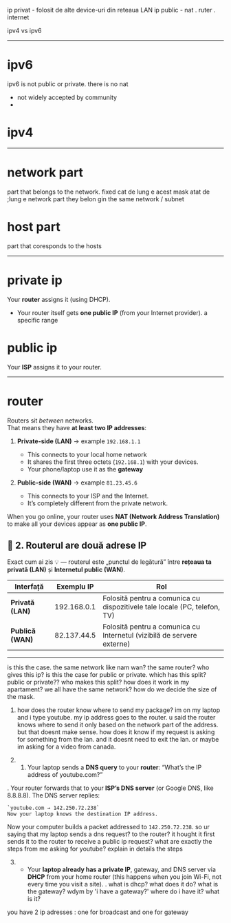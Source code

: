 ip privat - folosit de alte device-uri din reteaua LAN
ip public - nat . ruter . internet

ipv4 vs ipv6

---
# ipv6
ipv6 is not public or private. there is no nat

- not widely accepted by community
- 

# ipv4


---
# network part

part that belongs to the network. fixed
cat de lung e acest mask atat de ;lung e network part
they belon gin the same network / subnet 
#  host part

part that coresponds to the hosts

---
# private ip

Your **router** assigns it (using DHCP).
- Your router itself gets **one public IP** (from your Internet provider).
a specific range


# public ip 
Your **ISP** assigns it to your router.


----

# router 
Routers sit _between_ networks.  
That means they have **at least two IP addresses**:

1. **Private-side (LAN)** → example `192.168.1.1`

    - This connects to your local home network 
    - It shares the first three octets (`192.168.1`) with your devices.
    - Your phone/laptop use it as the **gateway**
    
2. **Public-side (WAN)** → example `81.23.45.6`

    - This connects to your ISP and the Internet. 
    - It’s completely different from the private network.



When you go online, your router uses **NAT (Network Address Translation)** to make all your devices appear as **one public IP**.



## 🧭 2. Routerul are **două adrese IP**

Exact cum ai zis 💡 — routerul este „punctul de legătură” între **rețeaua ta privată (LAN)** și **Internetul public (WAN)**.

|Interfață|Exemplu IP|Rol|
|---|---|---|
|**Privată (LAN)**|192.168.0.1|Folosită pentru a comunica cu dispozitivele tale locale (PC, telefon, TV)|
|**Publică (WAN)**|82.137.44.5|Folosită pentru a comunica cu Internetul (vizibilă de servere externe)|






---




is this the case. the same network like nam wan? the same router? who gives this ip? is this the case for public or private. which has this split? public or private?? who makes this split? how does it work in my apartament? we all have the same network? how do we decide the size of the mask.
	


1. how does the router know where to send my package? im on my laptop and i type youtube. my ip address goes to the router. u said the router knows where to send it only based on the network part of the address. but that doesnt make sense. how does it know if my request is asking for something from the lan. and it doesnt need to exit the lan. or maybe im asking for a video from canada.

2. 1. Your laptop sends a **DNS query** to your **router**: “What’s the IP address of youtube.com?”
    
. Your router forwards that to your **ISP’s DNS server** (or Google DNS, like 8.8.8.8).
     The DNS server replies:
    
    `youtube.com → 142.250.72.238`
    Now your laptop knows the destination IP address.
    

Now your computer builds a packet addressed to `142.250.72.238`. so ur saying that my laptop sends a dns request? to the router? it hought it first sends it to the router to receive a public ip request? what are exactly the steps from me asking for youtube? explain in details the steps



3. - Your **laptop already has a private IP**, gateway, and DNS server via **DHCP** from your home router (this happens when you join Wi-Fi, not every time you visit a site). . what is dhcp? what does it do? what is the gateway? wdym by 'i have a gateway?' where do i have it? what is it? 


you have 2 ip adresses : one for broadcast and one for gateway